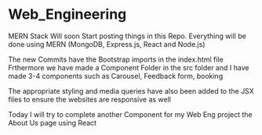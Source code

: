 # Web_Engineering
MERN Stack
Will soon Start posting things in this Repo. Everything will be done using MERN (MongoDB, Express.js, React and Node.js)

The new Commits have the Bootstrap imports in the index.html file
Frthermore we have made a Component Folder in the src folder and I have made 3-4 components such as Carousel, Feedback form, booking 
    
The appropriate styling and media queries have also been added to the JSX files to ensure the websites are responsive as well

Today I will try to complete another Component for my Web Eng project the About Us page using React 
